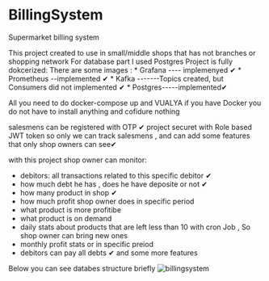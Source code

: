 # BillingSystem
Supermarket billing system

This project created to use in small/middle shops that has not branches or shopping network
For database part I used Postgres
Project is fully dokcerized:
  There are some images :
    * Grafana ---- implemenyed ✔
    * Prometheus --implemented ✔
    * Kafka -------Topics created, but Consumers did not implemented ✔
    * Postgres-----implemented✔
    

All you need to do docker-compose up and VUALYA if you have Docker you do not have to install anything and cofidure nothing
  


salesmens can be registered with OTP ✔
project securet with  Role based JWT token so only we can track salesmens ,
and can add some features that only shop owners can see✔

with this project shop owner can monitor:
- debitors: all transactions related to this specific debitor ✔
- how much debt he has , does he have deposite or not ✔
- how many product in shop ✔
- how much profit shop owner does in specific period 
- what product is more profitibe
- what product is on demand 
- daily stats about products that are left less than 10 with cron Job , So shop owner can bring new ones 
- monthly profit stats or in specific preiod 
- debitors can pay all debts ✔
 and some more features 
 
 Below you can see databes structure briefly 
 ![billingsystem](https://user-images.githubusercontent.com/77454227/202519349-d88591a7-e5ac-4651-92da-f4fc29525237.png)

 
 
